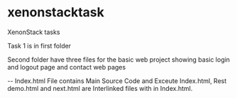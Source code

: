 # xenonstacktask
XenonStack tasks

Task 1 is in first folder

Second folder have three files for the basic web project
showing basic login and logout page and contact web pages 

-- Index.html File contains Main Source Code and Exceute Index.html, Rest demo.html and next.html are Interlinked files with in Index.html.

